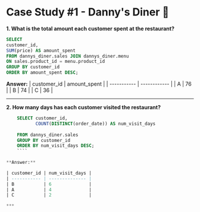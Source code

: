 
# Case Study #1 - Danny's Diner 🍜



**1. What is the total amount each customer spent at the restaurant?**
````sql
SELECT
customer_id,
SUM(price) AS amount_spent
FROM dannys_diner.sales JOIN dannys_diner.menu
ON sales.product_id = menu.product_id
GROUP BY customer_id
ORDER BY amount_spent DESC;
````

**Answer:**
| customer_id | amount_spent |
| ----------- | ------------ |
| A           | 76           |
| B           | 74           |
| C           | 36           |

***

**2. How many days has each customer visited the restaurant?**
````sql
    SELECT customer_id,
           COUNT(DISTINCT(order_date)) AS num_visit_days
           
    FROM dannys_diner.sales
    GROUP BY customer_id
    ORDER BY num_visit_days DESC;
    ````
    
**Answer:**

| customer_id | num_visit_days |
| ----------- | -------------- |
| B           | 6              |
| A           | 4              |
| C           | 2              |

***


